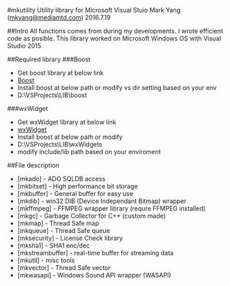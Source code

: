 #mkutility 
Utility library for Microsoft Visual Stuio
Mark Yang  (mkyang@mediamtd.com)
2016.7.19

##Intro
All functions comes from during my developments.
I wrote efficient code as posible.
This library worked on Microsoft Windows OS with Visual Studio 2015

##Required library
###Boost
   - Get boost library at below link 
   - [Boost](https://github.com/boostorg/boost)
   - Install boost at below path or modify vs dir setting based on your env
   - D:\VSProjects\LIB\boost

###wxWidget
   - Get wxWidget library at below link
   - [wxWidget](https://github.com/wxWidgets/wxWidgets)
   - Install boost at below path or modify
   - D:\VSProjects\LIB\wxWidgets
   - modify include/lib path based on your enviroment


##File description
* [mkado] - ADO SQLDB access
* [mkbitset] - High performance bit storage 
* [mkbuffer] - General buffer for easy use
* [mkdib] - win32 DIB (Device Independant Bitmap) wrapper
* [mkffmpeg] - FFMPEG wrapper library (requre FFMPEG installed)
* [mkgc] - Garbage Collector for C++ (custom made)
* [mkmap] - Thread Safe map
* [mkqueue] - Thread Safe queue
* [mksecurity] - License Check library
* [mksha1] - SHA1 enc/dec
* [mkstreambuffer] - real-time buffer for streaming data
* [mkutil] - misc tools
* [mkvector] - Thread Safe vector
* [mkwasapi] - Windows Sound API wrapper (WASAPI)
